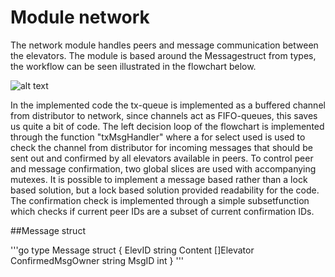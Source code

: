 # Module network

The network module handles peers and message communication between the elevators. The module is based around the Messagestruct from types, the workflow can be seen illustrated in the flowchart below.

![alt text](https://i.imgur.com/LHpxfGH.png)

In the implemented code the tx-queue is implemented as a buffered channel from distributor to network, since channels act as FIFO-queues, this saves us quite a bit of code. The left decision loop of the flowchart is implemented through the function "txMsgHandler" where a for select used is used to check the channel from distributor for incoming messages that should be sent out and confirmed by all elevators available in peers. To control peer and message confirmation, two global slices are used with accompanying mutexes. It is possible to implement a message based rather than a lock based solution, but a lock based solution provided readability for the code. The confirmation check is implemented through a simple subsetfunction which checks if current peer IDs are a subset of current confirmation IDs.

##Message struct

'''go
type Message struct {
	ElevID            string
	Content           []Elevator
	ConfirmedMsgOwner string
	MsgID             int
}
'''